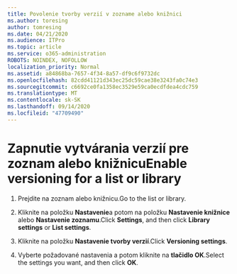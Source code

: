 ```yaml
---
title: Povolenie tvorby verzií v zozname alebo knižnici
ms.author: toresing
author: tomresing
ms.date: 04/21/2020
ms.audience: ITPro
ms.topic: article
ms.service: o365-administration
ROBOTS: NOINDEX, NOFOLLOW
localization_priority: Normal
ms.assetid: a84868ba-7657-4f34-8a57-df9c6f9732dc
ms.openlocfilehash: 82cdd41121d343ec25dc59cae38e3243fa0c74e3
ms.sourcegitcommit: c6692ce0fa1358ec3529e59ca0ecdfdea4cdc759
ms.translationtype: MT
ms.contentlocale: sk-SK
ms.lasthandoff: 09/14/2020
ms.locfileid: "47709490"
---
```

# <a name="enable-versioning-for-a-list-or-library"></a><span data-ttu-id="2700b-102">Zapnutie vytvárania verzií pre zoznam alebo knižnicu</span><span class="sxs-lookup"><span data-stu-id="2700b-102">Enable versioning for a list or library</span></span>

1. <span data-ttu-id="2700b-103">Prejdite na zoznam alebo knižnicu.</span><span class="sxs-lookup"><span data-stu-id="2700b-103">Go to the list or library.</span></span>
    
2. <span data-ttu-id="2700b-104">Kliknite na položku **Nastavenie**a potom na položku **Nastavenie knižnice** alebo **Nastavenie zoznamu**.</span><span class="sxs-lookup"><span data-stu-id="2700b-104">Click **Settings**, and then click **Library settings** or **List settings**.</span></span>
    
3. <span data-ttu-id="2700b-105">Kliknite na položku **Nastavenie tvorby verzií**.</span><span class="sxs-lookup"><span data-stu-id="2700b-105">Click **Versioning settings**.</span></span>
    
4. <span data-ttu-id="2700b-106">Vyberte požadované nastavenia a potom kliknite na **tlačidlo OK**.</span><span class="sxs-lookup"><span data-stu-id="2700b-106">Select the settings you want, and then click **OK**.</span></span>
    

